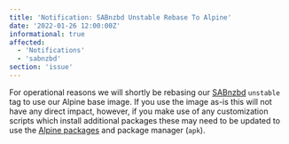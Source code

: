```yaml
---
title: 'Notification: SABnzbd Unstable Rebase To Alpine'
date: '2022-01-26 12:00:00Z'
informational: true
affected:
  - 'Notifications'
  - 'sabnzbd'
section: 'issue'
---
```

For operational reasons we will shortly be rebasing our [SABnzbd](https://github.com/linuxserver/docker-sabnzbd) `unstable` tag to use our Alpine base image. If you use the image as-is this will not have any direct impact, however, if you make use of any customization scripts which install additional packages these may need to be updated to use the [Alpine packages](https://pkgs.alpinelinux.org/packages?name=&branch=v3.15) and package manager (`apk`).
